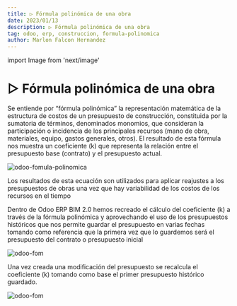 ```yaml
---
title: ▷ Fórmula polinómica de una obra
date: 2023/01/13
description: ▷ Fórmula polinómica de una obra
tag: odoo, erp, construccion, formula-polinomica
author: Marlon Falcon Hernandez
---
```

import Image from 'next/image'

# ▷ Fórmula polinómica de una obra
Se entiende por “fórmula polinómica” la representación matemática de la estructura de costos de un presupuesto de construcción, constituida por la sumatoria de términos, denominados monomios, que consideran la participación o incidencia de los principales recursos (mano de obra, materiales, equipo, gastos generales, otros). El resultado de esta fórmula nos muestra  un coeficiente (k) que representa la relación entre el presupuesto base (contrato) y el presupuesto actual. 

<Image
  src="/images/posts/formula-polinomica-01.png"
  alt="odoo-fomula-polinomica"
  width={665}
  height={309}
  priority
  className="next-image"
/>

Los resultados de esta ecuación son utilizados para aplicar reajustes a los presupuestos de obras una vez que hay variabilidad de los costos de los recursos en el tiempo

Dentro de Odoo ERP BIM 2.0 hemos recreado el cálculo del coeficiente (k) a través de la fórmula polinómica y aprovechando el uso de los presupuestos históricos que nos permite guardar el presupuesto en varias fechas tomando como referencia que la primera vez que lo guardemos será el presupuesto del contrato o presupuesto inicial

<Image
  src="/images/posts/formula-polinomica-02.png"
  alt="odoo-fom"
  width={1061}
  height={143}
  priority
  className="next-image"
/>

Una vez creada una modificación del presupuesto se recalcula el coeficiente  (k)  tomando como base el primer presupuesto histórico guardado.

<Image
  src="/images/posts/formula-polinomica-03.png"
  alt="odoo-fom"
  width={1082}
  height={562}
  priority
  className="next-image"
/>




